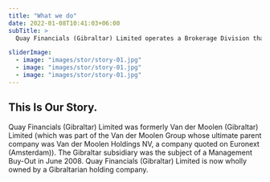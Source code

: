 ```yaml
---
title: "What we do"
date: 2022-01-08T10:41:03+06:00
subTitle: >
  Quay Financials (Gibraltar) Limited operates a Brokerage Division that is Gibraltar’s premier brokerage operation and provides institutions and professional clients with a high quality execution-only service.

sliderImage:
  - image: "images/stor/story-01.jpg"
  - image: "images/stor/story-01.jpg"
  - image: "images/stor/story-01.jpg"
---
```


## This Is Our Story.

Quay Financials (Gibraltar) Limited was formerly Van der Moolen (Gibraltar) Limited (which was part of the Van der Moolen Group whose ultimate parent company was Van der Moolen Holdings NV, a company quoted on Euronext (Amsterdam)). The Gibraltar subsidiary was the subject of a Management Buy-Out in June 2008. Quay Financials (Gibraltar) Limited is now wholly owned by a Gibraltarian holding company.
